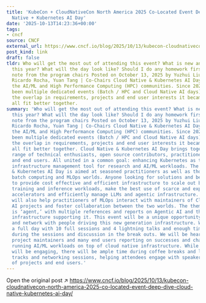 ```yaml
---
title: 'KubeCon + CloudNativeCon North America 2025 Co-Located Event Deep Dive: Cloud
  Native + Kubernetes AI Day'
date: '2025-10-13T14:23:36+00:00'
tags:
- cncf
source: CNCF
external_url: https://www.cncf.io/blog/2025/10/13/kubecon-cloudnativecon-north-america-2025-co-located-event-deep-dive-cloud-native-kubernetes-ai-day/
post_kind: link
draft: false
tldr: Who will get the most out of attending this event? What is new and different
  this year? What will the day look like? Should I do any homework first? A special
  note from the program chairs Posted on October 13, 2025 by Yuzhui Liu, Rajas Kakodkar,
  Ricardo Rocha, Yuan Tang | Co-Chairs Cloud Native & Kubernetes AI Day is welcoming
  the AI/ML and High Performance Computing (HPC) communities. Since 2022 there have
  been multiple dedicated events (Batch / HPC and Cloud Native AI days) but given
  the overlap in requirements, projects and end user interests it became clear we
  all fit better together.
summary: 'Who will get the most out of attending this event? What is new and different
  this year? What will the day look like? Should I do any homework first? A special
  note from the program chairs Posted on October 13, 2025 by Yuzhui Liu, Rajas Kakodkar,
  Ricardo Rocha, Yuan Tang | Co-Chairs Cloud Native & Kubernetes AI Day is welcoming
  the AI/ML and High Performance Computing (HPC) communities. Since 2022 there have
  been multiple dedicated events (Batch / HPC and Cloud Native AI days) but given
  the overlap in requirements, projects and end user interests it became clear we
  all fit better together. Cloud Native & Kubernetes AI Day brings together a diverse
  range of technical enthusiasts, open source contributors, practitioners, researchers
  and end users. All united in a common goal: enhancing Kubernetes as the ultimate
  infrastructure management tool for research and AI/ML workloads. The Cloud Native
  & Kubernetes AI Day is aimed at seasoned practitioners as well as those new to the
  batch computing and MLOps worlds. Anyone looking for solutions and best practices
  to provide cost effective and efficient infrastructure to scale out batch computing,
  training and inference workloads, make the best use of scarce and expensive hardware
  accelerators and efficiently manage LLMs and agentic infrastructure. This event
  will also help practitioners of MLOps interact with maintainers of Cloud Native
  AI projects and foster collaboration between the two worlds. The theme this year
  is ‘agent,’ with multiple references and reports on Agentic AI and the cloud native
  infrastructure supporting it. This event will be a unique opportunity to connect
  and network with people driving this new generation infrastructure. We will have
  a full day with 10 full sessions and 4 lightning talks and enough time for questions
  during the sessions and discussion in the break outs. We will be hearing from researchers,
  project maintainers and many end users reporting on successes and challenges of
  running AI/ML workloads on top of cloud native infrastructure. While the sessions
  will be engaging, there will be ample time during coffee breaks and lunch for hallway
  tracks and networking sessions, helping attendees engage with speakers, maintainers
  of projects and end users.'
---
```

Open the original post ↗ https://www.cncf.io/blog/2025/10/13/kubecon-cloudnativecon-north-america-2025-co-located-event-deep-dive-cloud-native-kubernetes-ai-day/
